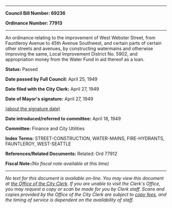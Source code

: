 

********

**Council Bill Number: 69236**
   
**Ordinance Number: 77913**
********

 An ordinance relating to the improvement of West Webster Street, from Fauntleroy Avenue to 45th Avenue Southwest, and certain parts of certain other streets and avenues, by constructing watermains and otherwise improving the same, Local Improvement District No. 5902, and appropriation money from the Water Fund in aid thereof as a loan.

**Status:** Passed
   
**Date passed by Full Council:** April 25, 1949
   
**Date filed with the City Clerk:** April 27, 1949
   
**Date of Mayor's signature:** April 27, 1949
   
[(about the signature date)](/~public/approvaldate.htm)
   
   
   
**Date introduced/referred to committee:** April 18, 1949
   
**Committee:** Finance and City Utilities
   
   
**Index Terms:** STREET-CONSTRUCTION, WATER-MAINS, FIRE-HYDRANTS, FAUNTLEROY, WEST-SEATTLE

**References/Related Documents:** Related: Ord 77912

**Fiscal Note:**_(No fiscal note available at this time)_
********

_No text for this document is available on-line. You may view this document at [the Office of the City Clerk](http://www.seattle.gov/leg/clerk/contactUs.htm). If you are unable to visit the Clerk's Office, you may request a copy or scan be made for you by Clerk staff. Scans and copies provided by the Office of the City Clerk are subject to [copy fees](http://clerk.seattle.gov/~public/clerkfees.htm), and the timing of service is dependent on the availability of staff._

